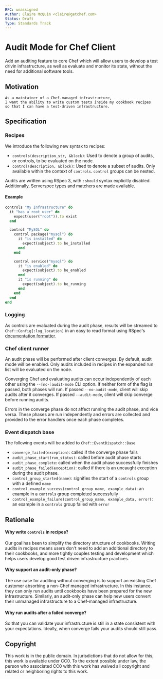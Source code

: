 ```yaml
---
RFC: unassigned
Author: Claire McQuin <claire@getchef.com>
Status: Draft
Type: Standards Track
---
```


# Audit Mode for Chef Client

Add an auditing feature to core Chef which will allow users to develop a test
drivin infrastructure, as well as evaluate and monitor its state, without the
need for additional software tools.

## Motivation

    As a maintainer of a Chef-managed infrastructure,
    I want the ability to write custom tests inside my cookbook recipes
    so that I can have a test-driven infrastructure.

## Specification

### Recipes
We introduce the following new syntax to recipes:

* `controls(description_str, &block)`: Used to denote a group of audits, or controls,
to be evaluated on the node.
* `control(description, &block)`: Used to denote a subset of audits.
Only available within the context of `controls`. `control` groups can be nested.

Audits are written using RSpec 3, with `:should` syntax explicitly disabled.
Additionally, Serverspec types and matchers are made available.

#### Example

```ruby
controls "My Infrastructure" do
  it "has a root user" do
    expect(user("root")).to exist
  end

  control "MySQL" do
    control package("mysql") do
      it "is installed" do
        expect(subject).to be_installed
      end
    end

    control service("mysql") do
      it "is enabled" do
        expect(subject).to be_enabled
      end
      it "is running" do
        expect(subject).to be_running
      end
    end
  end
end
```

### Logging
As controls are evaluated during the audit phase, results will be streamed to
`Chef::Config[:log_location]` in an easy to read format using RSpec's
[documentation formatter](https://www.relishapp.com/rspec/rspec-core/v/2-9/docs/command-line/format-option#documentation-format).

### Chef client runner
An audit phase will be performed after client converges. By default, audit mode
will be enabled. Only audits included in recipes in the expanded run list will
be evaluated on the node.

Converging Chef and evaluating audits can occur independently of each other
using the `--[no-]audit-mode` CLI option. If neither form of the flag is passed,
both phases will run. If passed `--no-audit-mode`, client will skip audits after
it converges. If passed `--audit-mode`, client will skip converge before running
audits.

Errors in the converge phase do not affect running the audit phase, and vice versa.
These phases are run independently and errors are collected and provided to the
error handlers once each phase completes.


### Event dispatch base

The following events will be added to `Chef::EventDispatch::Base`

* `converge_failed(exception)`: called if the converge phase fails
* `audit_phase_start(run_status)`: called before audit phase starts
* `audit_phase_complete`: called when the audit phase successfully finishes
* `audit_phase_failed(exception)`: called if there is an uncaught exception
during the audit phase.
* `control_group_started(name)`: signifies the start of a `controls` group with
a defined `name`
* `control_example_success(control_group_name, example_data)`: an example in a
`controls` group completed successfully
* `control_example_failure(control_group_name, example_data, error)`: an example
in a `controls` group failed with `error`

## Rationale

#### Why write `controls` in recipes?
Our goal has been to simplify the directory structure of cookbooks. Writing
audits in recipes means users don't need to add an additional directory to their
cookbooks, and more tightly couples testing and development which helps users
develop good test driven infrastructure practices.

#### Why support an audit-only phase?
The use case for auditing without converging is to support an existing
Chef customer absorbing a non-Chef managed infrastructure. In this instance, they
can only run audits until cookbooks have been prepared for the new infrastructure.
Similarly, an audit-only phase can help new users convert their unmanaged
infrastructure to a Chef-managed infrastructure.

#### Why run audits after a failed converge?
So that you can validate your infrastructure is still in a state consistent with
your expectations. Ideally, when converge fails your audits should still pass.

## Copyright

This work is in the public domain. In jurisdictions that do not allow for this,
this work is available under CC0. To the extent possible under law, the person
who associated CC0 with this work has waived all copyright and related or
neighboring rights to this work.
